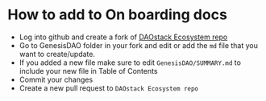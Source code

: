 # How to add to On boarding docs

- Log into github and create a fork of [DAOstack Ecosystem repo](https://github.com/daostack/Ecosystem)
- Go to GenesisDAO folder in your fork and edit or add the `md` file that you want to create/update.
- If you added a new file make sure to edit `GenesisDAO/SUMMARY.md` to include your new file in Table of Contents
- Commit your changes
- Create a new pull request to `DAOstack Ecosystem repo`
